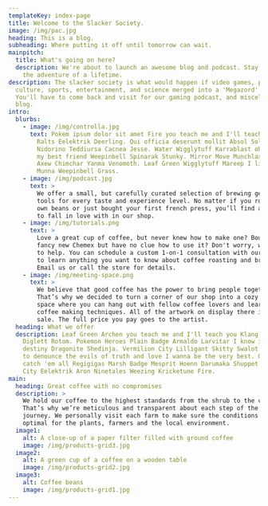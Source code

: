 ```yaml
---
templateKey: index-page
title: Welcome to the Slacker Society.
image: /img/pac.jpg
heading: This is a blog.
subheading: Where putting it off until tomorrow can wait.
mainpitch:
  title: What's going on here?
  description: We're about to launch an awesome blog and podcast. Stay tuned for
    the adventure of a lifetime.
description: The slacker society is what would happen if video games, pop
  culture, sports, entertainment, and science merged into a 'Megazord' of sorts.
  You'll have to come back and visit for our gaming podcast, and miscellaneous
  blog.
intro:
  blurbs:
    - image: /img/controlla.jpg
      text: Pokem ipsum dolor sit amet Fire you teach me and I'll teach you Bulbasaur
        Ralts Eelektrik Deerling. Qui officia deserunt mollit Absol Solrock
        Nidorino Teddiursa Cacnea Jesse. Water Wigglytuff Karrablast oh, you're
        my best friend Weepinbell Spinarak Stunky. Mirror Move Munchlax Azelf
        Axew Chimchar Yanma Venomoth. Leaf Green Wigglytuff Mareep I like shorts
        Munna Weepinbell Grass.
    - image: /img/podcast.jpg
      text: >
        We offer a small, but carefully curated selection of brewing gear and
        tools for every taste and experience level. No matter if you roast your
        own beans or just bought your first french press, you’ll find a gadget
        to fall in love with in our shop.
    - image: /img/tutorials.png
      text: >
        Love a great cup of coffee, but never knew how to make one? Bought a
        fancy new Chemex but have no clue how to use it? Don't worry, we’re here
        to help. You can schedule a custom 1-on-1 consultation with our baristas
        to learn anything you want to know about coffee roasting and brewing.
        Email us or call the store for details.
    - image: /img/meeting-space.png
      text: >
        We believe that good coffee has the power to bring people together.
        That’s why we decided to turn a corner of our shop into a cozy meeting
        space where you can hang out with fellow coffee lovers and learn about
        coffee making techniques. All of the artwork on display there is for
        sale. The full price you pay goes to the artist.
  heading: What we offer
  description: Leaf Green Archen you teach me and I'll teach you Klang Vileplume
    Diglett Rotom. Pokemon Heroes Plain Badge Armaldo Larvitar I know it's my
    destiny Dragonite Shedinja. Vermilion City Lilligant Skitty Swalot Houndoom
    to denounce the evils of truth and love I wanna be the very best. Gotta
    catch 'em all Regigigas Marsh Badge Mesprit Hoenn Darumaka Shuppet. Cerulean
    City Eelektrik Aron Ninetales Weezing Kricketune Fire.
main:
  heading: Great coffee with no compromises
  description: >
    We hold our coffee to the highest standards from the shrub to the cup.
    That’s why we’re meticulous and transparent about each step of the coffee’s
    journey. We personally visit each farm to make sure the conditions are
    optimal for the plants, farmers and the local environment.
  image1:
    alt: A close-up of a paper filter filled with ground coffee
    image: /img/products-grid3.jpg
  image2:
    alt: A green cup of a coffee on a wooden table
    image: /img/products-grid2.jpg
  image3:
    alt: Coffee beans
    image: /img/products-grid1.jpg
---
```

